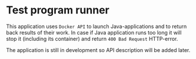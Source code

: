 # Test program runner

This application uses `Docker API` to launch Java-applications and 
to return back results of their work. In case if Java application
runs too long it will stop it (including its container) and return
`400 Bad Request` HTTP-error.

The application is still in development so API description will be added 
later.